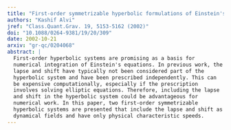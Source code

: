 ```yaml
---
title: "First-order symmetrizable hyperbolic formulations of Einstein's equations including lapse and shift as dynamical fields"
authors: "Kashif Alvi"
jref: "Class.Quant.Grav. 19, 5153-5162 (2002)"
doi: "10.1088/0264-9381/19/20/309"
date: 2002-10-21
arxiv: "gr-qc/0204068"
abstract: |
  First-order hyperbolic systems are promising as a basis for
  numerical integration of Einstein's equations. In previous work, the
  lapse and shift have typically not been considered part of the
  hyperbolic system and have been prescribed independently. This can
  be expensive computationally, especially if the prescription
  involves solving elliptic equations. Therefore, including the lapse
  and shift in the hyperbolic system could be advantageous for
  numerical work. In this paper, two first-order symmetrizable
  hyperbolic systems are presented that include the lapse and shift as
  dynamical fields and have only physical characteristic speeds.
---
```

